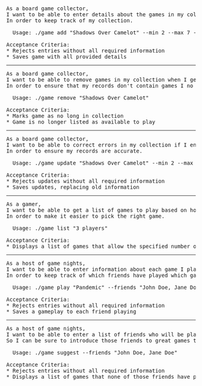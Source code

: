 <pre>As a board game collector,
I want to be able to enter details about the games in my collection
In order to keep track of my collection.

  Usage: ./game add "Shadows Over Camelot" --min 2 --max 7 --time 45 --desc "Description of game"

Acceptance Criteria:
* Rejects entries without all required information
* Saves game with all provided details</pre>

***

<pre>As a board game collector,
I want to be able to remove games in my collection when I get rid of them
In order to ensure that my records don't contain games I no longer own.

  Usage: ./game remove "Shadows Over Camelot"

Acceptance Criteria:
* Marks game as no long in collection
* Game is no longer listed as available to play</pre>

***

<pre>As a board game collector,
I want to be able to correct errors in my collection if I enter something incorrectly
In order to ensure my records are accurate.

  Usage: ./game update "Shadows Over Camelot" --min 2 --max 7 -- time45 --desc "Description of game"

Acceptance Criteria:
* Rejects updates without all required information
* Saves updates, replacing old information</pre>

***

<!-- <pre>As a gamer,
I want to be able to get a list of games to play based on what I'm in the mood for
In order to make it easier to pick the right game.

  Usage: ./game --list "Cooperative"

Acceptance Criteria:
* Displays a list of games that match the criteria provided</pre>

NOT PART OF MVP, TO BE INTRODUCED LATER

*** -->

<pre>As a gamer,
I want to be able to get a list of games to play based on how many people are playing
In order to make it easier to pick the right game.

  Usage: ./game list "3 players"

Acceptance Criteria:
* Displays a list of games that allow the specified number of players</pre>

***

<pre>As a host of game nights,
I want to be able to enter information about each game I play with whom
In order to keep track of which friends have played which games.

  Usage: ./game play "Pandemic" --friends "John Doe, Jane Doe"

Acceptance Criteria:
* Rejects entries without all required information
* Saves a gameplay to each friend playing</pre>

***

<pre>As a host of game nights,
I want to be able to enter a list of friends who will be playing and get suggestions for new games
So I can be sure to introduce those friends to great games they haven't played.

  Usage: ./game suggest --friends "John Doe, Jane Doe"

Acceptance Criteria:
* Rejects entries without all required information
* Displays a list of games that none of those friends have played</pre>
